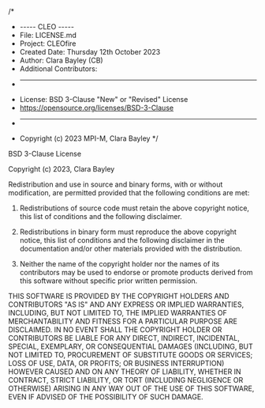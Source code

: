 /*
 * ----- CLEO -----
 * File: LICENSE.md
 * Project: CLEOfire
 * Created Date: Thursday 12th October 2023
 * Author: Clara Bayley (CB)
 * Additional Contributors:
 * -----
 * License: BSD 3-Clause "New" or "Revised" License
 * https://opensource.org/licenses/BSD-3-Clause
 * -----
 * Copyright (c) 2023 MPI-M, Clara Bayley
 */


BSD 3-Clause License

Copyright (c) 2023, Clara Bayley

Redistribution and use in source and binary forms, with or without
modification, are permitted provided that the following conditions are met:

1. Redistributions of source code must retain the above copyright notice, this
   list of conditions and the following disclaimer.

2. Redistributions in binary form must reproduce the above copyright notice,
   this list of conditions and the following disclaimer in the documentation
   and/or other materials provided with the distribution.

3. Neither the name of the copyright holder nor the names of its
   contributors may be used to endorse or promote products derived from
   this software without specific prior written permission.

THIS SOFTWARE IS PROVIDED BY THE COPYRIGHT HOLDERS AND CONTRIBUTORS "AS IS"
AND ANY EXPRESS OR IMPLIED WARRANTIES, INCLUDING, BUT NOT LIMITED TO, THE
IMPLIED WARRANTIES OF MERCHANTABILITY AND FITNESS FOR A PARTICULAR PURPOSE ARE
DISCLAIMED. IN NO EVENT SHALL THE COPYRIGHT HOLDER OR CONTRIBUTORS BE LIABLE
FOR ANY DIRECT, INDIRECT, INCIDENTAL, SPECIAL, EXEMPLARY, OR CONSEQUENTIAL
DAMAGES (INCLUDING, BUT NOT LIMITED TO, PROCUREMENT OF SUBSTITUTE GOODS OR
SERVICES; LOSS OF USE, DATA, OR PROFITS; OR BUSINESS INTERRUPTION) HOWEVER
CAUSED AND ON ANY THEORY OF LIABILITY, WHETHER IN CONTRACT, STRICT LIABILITY,
OR TORT (INCLUDING NEGLIGENCE OR OTHERWISE) ARISING IN ANY WAY OUT OF THE USE
OF THIS SOFTWARE, EVEN IF ADVISED OF THE POSSIBILITY OF SUCH DAMAGE.
